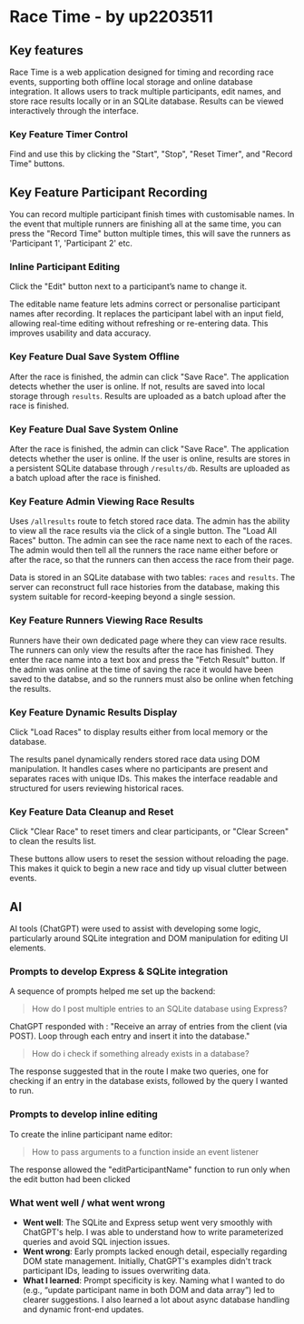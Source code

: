 # Race Time - by up2203511

## Key features
Race Time is a web application designed for timing and recording race events, supporting both offline local storage and online database integration. It allows users to track multiple participants, edit names, and store race results locally or in an SQLite database. Results can be viewed interactively through the interface.

### Key Feature Timer Control
Find and use this by clicking the "Start", "Stop", "Reset Timer", and "Record Time" buttons.

## Key Feature Participant Recording
You can record multiple participant finish times with customisable names. 
In the event that multiple runners are finishing all at the same time, you can press the "Record Time" button multiple times, this will save the runners as 'Participant 1', 'Participant 2' etc.

### Inline Participant Editing
Click the "Edit" button next to a participant’s name to change it.

The editable name feature lets admins correct or personalise participant names after recording. It replaces the participant label with an input field, allowing real-time editing without refreshing or re-entering data. This improves usability and data accuracy.

### Key Feature Dual Save System Offline
After the race is finished, the admin can click "Save Race".
The application detects whether the user is online. If not, results are saved into local storage through `results`.
Results are uploaded as a batch upload after the race is finished.

### Key Feature Dual Save System Online
After the race is finished, the admin can click "Save Race".
The application detects whether the user is online. If the user is online, results are stores in a persistent SQLite database through `/results/db`.
Results are uploaded as a batch upload after the race is finished.

### Key Feature Admin Viewing Race Results
Uses `/allresults` route to fetch stored race data.
The admin has the ability to view all the race results via the click of a single button. The "Load All Races" button.
The admin can see the race name next to each of the races.
The admin would then tell all the runners the race name either before or after the race, so that the runners can then access the race from their page.

Data is stored in an SQLite database with two tables: `races` and `results`. The server can reconstruct full race histories from the database, making this system suitable for record-keeping beyond a single session.

### Key Feature Runners Viewing Race Results
Runners have their own dedicated page where they can view race results.
The runners can only view the results after the race has finished.
They enter the race name into a text box and press the "Fetch Result" button.
If the admin was online at the time of saving the race it would have been saved to the databse, and so the runners must also be online when fetching the results.

### Key Feature Dynamic Results Display
Click "Load Races" to display results either from local memory or the database.

The results panel dynamically renders stored race data using DOM manipulation. It handles cases where no participants are present and separates races with unique IDs. This makes the interface readable and structured for users reviewing historical races.

### Key Feature Data Cleanup and Reset
Click "Clear Race" to reset timers and clear participants, or "Clear Screen" to clean the results list.

These buttons allow users to reset the session without reloading the page. This makes it quick to begin a new race and tidy up visual clutter between events.

## AI
AI tools (ChatGPT) were used to assist with developing some logic, particularly around SQLite integration and DOM manipulation for editing UI elements.

### Prompts to develop Express & SQLite integration
A sequence of prompts helped me set up the backend:

> How do I post multiple entries to an SQLite database using Express?

ChatGPT responded with :
"Receive an array of entries from the client (via POST).
Loop through each entry and insert it into the database."

> How do i check if something already exists in a database?

The response suggested that in the route I make two queries, one for checking if an entry in the database exists, followed by the query I wanted to run.

### Prompts to develop inline editing
To create the inline participant name editor:

> How to pass arguments to a function inside an event listener

The response allowed the "editParticipantName" function to run only when the edit button had been clicked


### What went well / what went wrong
- **Went well**: The SQLite and Express setup went very smoothly with ChatGPT's help. I was able to understand how to write parameterized queries and avoid SQL injection issues.
- **Went wrong**: Early prompts lacked enough detail, especially regarding DOM state management. Initially, ChatGPT's examples didn't track participant IDs, leading to issues overwriting data.
- **What I learned**: Prompt specificity is key. Naming what I wanted to do (e.g., “update participant name in both DOM and data array”) led to clearer suggestions. I also learned a lot about async database handling and dynamic front-end updates.

